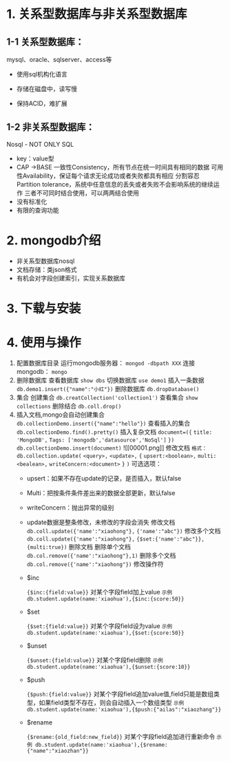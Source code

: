 # 1. 关系型数据库与非关系型数据库
## 1-1 关系型数据库：
mysql、oracle、sqlserver、access等

 - 使用sql机构化语言

 - 存储在磁盘中，读写慢

 - 保持ACID，难扩展

## 1-2 非关系型数据库：
Nosql - NOT ONLY SQL
 - key：value型
-  CAP ->BASE
		 一致性Consistency，所有节点在统一时间具有相同的数据
		 可用性Availability，保证每个请求无论成功或者失败都具有相应
		 分割容忍 Partition tolerance，系统中任意信息的丢失或者失败不会影响系统的继续运作
		 三者不可同时结合使用，可以两两结合使用
- 没有标准化
- 有限的查询功能
# 2. mongodb介绍
- 非关系型数据库nosql
- 文档存储：类json格式
- 有机会对字段创建索引，实现关系数据库
# 3. 下载与安装
# 4. 使用与操作
1. 配置数据库目录
	运行mongodb服务器：
		`mongod -dbpath XXX`
	连接mongodb：
		`mongo`
2. 删除数据库
	查看数据库
		`show dbs`
	切换数据库
		`use demo1`
	插入一条数据
		`db.demo1.insert({"name":"小红"})`
	删除数据库
		`db.dropDatabase()`
3. 集合
	创建集合
		`db.creatCollection('collection1')`
	查看集合
		`show collections`
	删除结合
		`db.coll.drop()`
4. 插入文档,mongo会自动创建集合
		`db.collectionDemo.insert({"name":"hello"})`
	查看插入的集合
		`db.collectionDemo.find().pretty()`
	插入复杂文档
		`document=({`
		`title: 'MongoDB',`
		`Tags: ['mongodb','datasource','NoSql']`
		`})`
		`db.collectionDemo.insert(document)`
		![[00001.png]]
	修改文档
		`格式：db.collection.update(`
		`<query>,`
		`<update>,`
		`{`
		`upsert:<boolean>,`
		`multi:<bealean>,`
		`writeConcern:<document>`
		`}`
		`)`
		可选选项：
	- upsert：如果不存在update的记录，是否插入，默认false
	- Multi：把按条件条件差出来的数据全部更新，默认false
	- writeConcern：抛出异常的级别
	- update数据是整条修改，未修改的字段会消失
	修改文档
		`db.coll.update({'name':"xiaohong"},`
		`{'name':"abc"})`
	修改多个文档
		`db.coll.update({'name':"xiaohong"},`
		`{$set:{'name':"abc"}},`
		`{multi:true})`
	删除文档
	删除单个文档
		`db.col.remove({'name':"xiaohong"},1)`
	删除多个文档
		`db.col.remove({'name':"xiaohong"})`
	修改操作符
	- $inc
	
		`{$inc:{field:value}}` 对某个字段field加上value
		`示例 db.student.update(name:'xiaohua'),{$inc:{score:50}}`
	- $set

		`{$set:{field:value}}` 对某个字段field设为value
		`示例 db.student.update(name:'xiaohua'),{$set:{score:50}}`
	- $unset
	
		`{$unset:{field:value}}` 对某个字段field删除
		`示例 db.student.update(name:'xiaohua'),{$unset:{score:10}}`
	- $push
	
		`{$push:{field:value}}` 对某个字段field追加value值,field只能是数组类型，如果field类型不存在，则会自动插入一个数组类型
		`示例 db.student.update(name:'xiaohua'),{$push:{"ailas":"xiaozhang"}}`
	- $rename

		`{$rename:{old_field:new_field}}` 对某个字段field追加进行重新命令
		`示例 db.student.update(name:'xiaohua'),{$rename:{"name":"xiaozhan"}}`
	